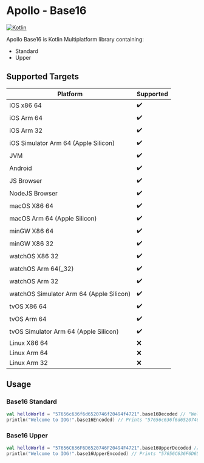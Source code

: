 # Apollo - Base16
[![Kotlin](https://img.shields.io/badge/kotlin-1.7.21-blue.svg?logo=kotlin)](http://kotlinlang.org)

Apollo Base16 is Kotlin Multiplatform library containing:

- Standard
- Upper

## Supported Targets
| Platform                                 | Supported          |
|------------------------------------------|--------------------|
| iOS x86 64                               | :heavy_check_mark: |
| iOS Arm 64                               | :heavy_check_mark: |
| iOS Arm 32                               | :heavy_check_mark: |
| iOS Simulator Arm 64 (Apple Silicon)     | :heavy_check_mark: |
| JVM                                      | :heavy_check_mark: | 
| Android                                  | :heavy_check_mark: |
| JS Browser                               | :heavy_check_mark: |
| NodeJS Browser                           | :heavy_check_mark: |
| macOS X86 64                             | :heavy_check_mark: |
| macOS Arm 64 (Apple Silicon)             | :heavy_check_mark: |
| minGW X86 64                             | :heavy_check_mark: |
| minGW X86 32                             | :heavy_check_mark: | 
| watchOS X86 32                           | :heavy_check_mark: |
| watchOS Arm 64(_32)                      | :heavy_check_mark: |
| watchOS Arm 32                           | :heavy_check_mark: |
| watchOS Simulator Arm 64 (Apple Silicon) | :heavy_check_mark: |
| tvOS X86 64                              | :heavy_check_mark: |
| tvOS Arm 64                              | :heavy_check_mark: |
| tvOS Simulator Arm 64 (Apple Silicon)    | :heavy_check_mark: |
| Linux X86 64                             | :x:                |
| Linux Arm 64                             | :x:                |
| Linux Arm 32                             | :x:                |

## Usage
### Base16 Standard
```kotlin
val helloWorld = "57656c636f6d6520746f20494f4721".base16Decoded // "Welcome to IOG!"
println("Welcome to IOG!".base16Encoded) // Prints "57656c636f6d6520746f20494f4721"
```
### Base16 Upper
```kotlin
val helloWorld = "57656C636F6D6520746F20494F4721".base16UpperDecoded // "Welcome to IOG!"
println("Welcome to IOG!".base16UpperEncoded) // Prints "57656C636F6D6520746F20494F4721"
```